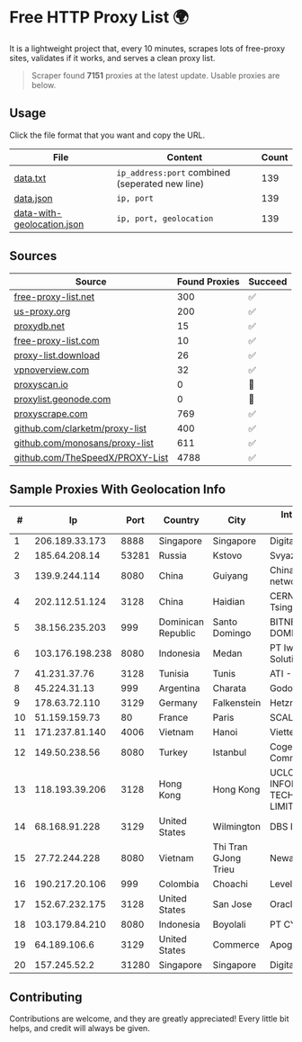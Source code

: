 
# Free HTTP Proxy List 🌍

It is a lightweight project that, every 10 minutes, scrapes lots of free-proxy sites, validates if it works, and serves a clean proxy list.


> Scraper found **7151** proxies at the latest update. Usable proxies are below.

## Usage

Click the file format that you want and copy the URL.


|File|Content|Count|
|----|-------|-----|
|[data.txt](https://raw.githubusercontent.com/themiralay/Proxy-List-World/master/data.txt)|`ip_address:port` combined (seperated new line)|139|
|[data.json](https://raw.githubusercontent.com/themiralay/Proxy-List-World/master/data.json)|`ip, port`|139|
|[data-with-geolocation.json](https://raw.githubusercontent.com/themiralay/Proxy-List-World/master/data-with-geolocation.json)|`ip, port, geolocation`|139|

## Sources

|Source|Found Proxies|Succeed|
|------|-------------|-------|
|[free-proxy-list.net](https://free-proxy-list.net)|300|✅|
|[us-proxy.org](https://www.us-proxy.org)|200|✅|
|[proxydb.net](http://proxydb.net)|15|✅|
|[free-proxy-list.com](https://free-proxy-list.com/?page=&port=&type%5B%5D=http&type%5B%5D=https&up_time=0&search=Search)|10|✅|
|[proxy-list.download](https://www.proxy-list.download/HTTP)|26|✅|
|[vpnoverview.com](https://vpnoverview.com/privacy/anonymous-browsing/free-proxy-servers)|32|✅|
|[proxyscan.io](https://www.proxyscan.io)|0|🚫|
|[proxylist.geonode.com](https://proxylist.geonode.com/api/proxy-list?limit=300&page=1&sort_by=lastChecked&sort_type=desc&protocols=http,https)|0|🚫|
|[proxyscrape.com](https://api.proxyscrape.com/v2/?request=displayproxies&protocol=http&timeout=10000&country=all&ssl=all&anonymity=all)|769|✅|
|[github.com/clarketm/proxy-list](https://raw.githubusercontent.com/clarketm/proxy-list/master/proxy-list-raw.txt)|400|✅|
|[github.com/monosans/proxy-list](https://raw.githubusercontent.com/monosans/proxy-list/main/proxies/http.txt)|611|✅|
|[github.com/TheSpeedX/PROXY-List](https://raw.githubusercontent.com/TheSpeedX/PROXY-List/master/http.txt)|4788|✅|


## Sample Proxies With Geolocation Info

|#|Ip|Port|Country|City|Internet Service Provider|
|-|--|----|-------|----|-------------------------|
|1|206.189.33.173|8888|Singapore|Singapore|DigitalOcean, LLC|
|2|185.64.208.14|53281|Russia|Kstovo|Svyazist LLC|
|3|139.9.244.114|8080|China|Guiyang|China Unicom IP network|
|4|202.112.51.124|3128|China|Haidian|CERNET2 IX at Tsinghua University|
|5|38.156.235.203|999|Dominican Republic|Santo Domingo|BITNET DOMINICANA, S.R.L.|
|6|103.176.198.238|8080|Indonesia|Medan|PT Iweka Digital Solution|
|7|41.231.37.76|3128|Tunisia|Tunis|ATI - ISP|
|8|45.224.31.13|999|Argentina|Charata|Godoy Luis Alberto|
|9|178.63.72.110|3129|Germany|Falkenstein|Hetzner Online GmbH|
|10|51.159.159.73|80|France|Paris|SCALEWAY|
|11|171.237.81.140|4006|Vietnam|Hanoi|Viettel Corporation|
|12|149.50.238.56|8080|Turkey|Istanbul|Cogent Communications|
|13|118.193.39.206|3128|Hong Kong|Hong Kong|UCLOUD INFORMATION TECHNOLOGY (HK) LIMITED|
|14|68.168.91.228|3129|United States|Wilmington|DBS International|
|15|27.72.244.228|8080|Vietnam|Thi Tran GJong Trieu|Newass2011xDSLHN|
|16|190.217.20.106|999|Colombia|Choachi|Level 3 Colombia S.A|
|17|152.67.232.175|3128|United States|San Jose|Oracle Corporation|
|18|103.179.84.210|8080|Indonesia|Boyolali|PT CYB Media Group|
|19|64.189.106.6|3129|United States|Commerce|Apogee Telecom Inc.|
|20|157.245.52.2|31280|Singapore|Singapore|DigitalOcean, LLC|



## Contributing

Contributions are welcome, and they are greatly appreciated! Every
little bit helps, and credit will always be given.

